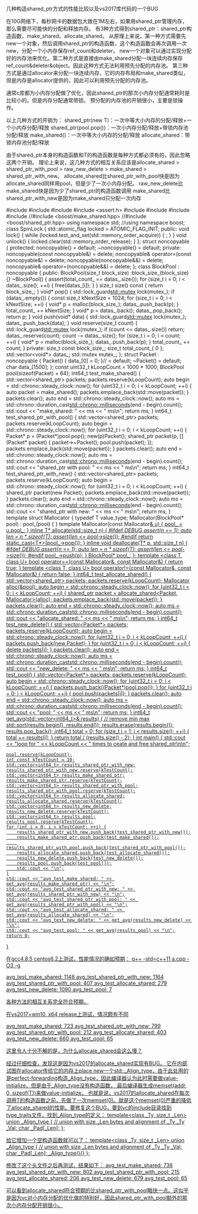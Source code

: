 几种构造shared_ptr方式的性能比较以及vs2017库代码的一个BUG

在10G网络下，每秒网卡的数据包大致在1M左右，如果用shared_ptr管理内存，那么需要尽可能快的分配和释放内存。
有3种方式得到shared_ptr：shared_ptr构造函数，make_shared，allocate_shared。
从原理上来说，第一种方式需要先new一个对象，然后调用shared_ptr的构造函数，这个构造函数会再次调用一次new，分配一个小内存保存ref_count和deleter。
new一个对象可以通过实现分配好的内存池来优化。第二种方式是直接由make_shared分配一块连续内存保存ref_count&deleter&object。因此这种方式无法利用预先分配的内存池。
第三种方式是通过allocator来分配一块连续内存，它的内存布局和make_shared类似，但是内存是allocator提供的，因此可以利用预先分配的内存池。

通常c库都为小内存分配做了优化，因此shared_ptr的那次小内存分配通常耗时是比较小的。但是内存分配通常带锁。
预分配的内存池的开销很小，主要是锁操作。

以上几种方式的开销为：
shared_ptr(new T)：一次中等大小内存的分配/释放+一个小内存分配/释放
shared_ptr(pool.pop())：一次小内存分配/释放+带锁内存池分配/释放
make_shared()：一次中等大小内存的分配/释放
allocate_shared：带锁内存池分配/释放

由于shared_ptr本身的构造函数和T的构造函数是每种方式都必须有的，因此忽略这两个开销。
理论上来说，这几种方式的相互关系应该是allocate_shared > shared_ptr_with_pool > raw_new_delete > make_shared > shared_ptr_with_new。
allocate_shared比shared_ptr_with_pool快是因为allocate_shared同样用pool，但是少了一次小内存分配。
raw_new_delete比make_shared快是因为少了shared_ptr的构造函数调用
make_shared比shared_ptr_with_new是因为make_shared只分配一次内存

#include <memory>
#include <iostream>
#include <vector>
#include <assert.h>
#include <chrono>
#include <mutex>
#include <atomic>
#include <algorithm>
//#include <boost/make_shared.hpp>
//#include <boost/shared_ptr.hpp>
using namespace std;
//using namespace boost;
class SpinLock {
    std::atomic_flag locked = ATOMIC_FLAG_INIT;
public:
    void lock() {
        while (locked.test_and_set(std::memory_order_acquire)) { ; }
    }
    void unlock() {
        locked.clear(std::memory_order_release);
    }
};
struct noncopyable {
protected:
    noncopyable() = default;
    ~noncopyable() = default;
private:
    noncopyable(const noncopyable&) = delete;
    noncopyable& operator=(const noncopyable&) = delete;
    noncopyable(noncopyable&&) = delete;
    noncopyable& operator=(noncopyable&&) = delete;
};
class BlockPool : noncopyable {
public:
    BlockPool(size_t block_size) :block_size_(block_size) {}
    ~BlockPool() {
        assert(total_count_ == datas_.size());
        for (size_t i = 0; i < datas_.size(); ++i) {
            free(datas_[i]);
        }
    }
    size_t size() const { return block_size_; }
    void* pop() {
        std::lock_guard<std::mutex> lock(mutex_);
        if (datas_.empty()) {
            const size_t kNextSize = 1024;
            for (size_t i = 0; i < kNextSize; ++i) {
                void* p = malloc(block_size_);
                datas_.push_back(p);
            }
            total_count_ += kNextSize;
        }
        void* p = datas_.back();
        datas_.pop_back();
        return p;
    }
    void push(void* data) {
        std::lock_guard<std::mutex> lock(mutex_);
        datas_.push_back(data);
    }
    void reserve(size_t count) {
        std::lock_guard<std::mutex> lock(mutex_);
        if (count <= datas_.size()) return;
        datas_.reserve(count);
        count -= datas_.size();
        for (size_t i = 0; i < count; ++i) {
            void* p = malloc(block_size_);
            datas_.push_back(p);
        }
        total_count_ += count;
    }
private:
    size_t const block_size_;
    size_t total_count_{ 0 };
    std::vector<void*> datas_;
    std::mutex mutex_;
};
struct Packet : noncopyable {
    Packet() { data_[0] = 0; }// = default;
    ~Packet() = default;
    char data_[1500];
};
const uint32_t kLoopCount = 1000 * 1000;
BlockPool pool(sizeof(Packet) + 64);
int64_t test_make_shared() {
    std::vector<shared_ptr<Packet>> packets;
    packets.reserve(kLoopCount);
    auto begin = std::chrono::steady_clock::now();
    for (uint32_t i = 0; i < kLoopCount; ++i) {
        auto packet = make_shared<Packet>();
        packets.emplace_back(std::move(packet));
    }
    packets.clear();
    auto end = std::chrono::steady_clock::now();
    auto ms = std::chrono::duration_cast<std::chrono::milliseconds>(end - begin).count();
    std::cout << "make_shared: " << ms << " ms\n";
    return ms;
}
int64_t test_shared_ptr_with_pool() {
    std::vector<shared_ptr<Packet>> packets;
    packets.reserve(kLoopCount);
    auto begin = std::chrono::steady_clock::now();
    for (uint32_t i = 0; i < kLoopCount; ++i) {
        Packet* p = (Packet*)pool.pop();
        new(p)Packet();
        shared_ptr<Packet> packet(p, [](Packet* packet) {
            packet->~Packet();
            pool.push(packet);
        });
        packets.emplace_back(std::move(packet));
    }
    packets.clear();
    auto end = std::chrono::steady_clock::now();
    auto ms = std::chrono::duration_cast<std::chrono::milliseconds>(end - begin).count();
    std::cout << "shared_ptr with pool: " << ms << " ms\n";
    return ms;
}
int64_t test_shared_ptr_with_new() {
    std::vector<shared_ptr<Packet>> packets;
    packets.reserve(kLoopCount);
    auto begin = std::chrono::steady_clock::now();
    for (uint32_t i = 0; i < kLoopCount; ++i) {
        shared_ptr<Packet> packet(new Packet);
        packets.emplace_back(std::move(packet));
    }
    packets.clear();
    auto end = std::chrono::steady_clock::now();
    auto ms = std::chrono::duration_cast<std::chrono::milliseconds>(end - begin).count();
    std::cout << "shared_ptr with new: " << ms << " ms\n";
    return ms;
}
template <class T>
struct Mallocator {
    typedef T value_type;
    Mallocator(BlockPool* pool) : pool_(pool) { }
    template <class U> Mallocator(const Mallocator<U>& u) {
        pool_ = u.pool_;
    }
    inline T* allocate(std::size_t n) {
#ifdef _DEBUG
        assert(n == 1);
        auto len = n * sizeof(T);
        assert(len <= pool_->size());
#endif
        return static_cast<T*>(pool_->pop());
    }
    inline void deallocate(T* p, std::size_t n) {
#ifdef _DEBUG
        assert(n == 1);
        auto len = n * sizeof(T);
        assert(len <= pool_->size());
#endif
        pool_->push(p);
    }
    BlockPool* pool_;
};
template <class T, class U>
bool operator==(const Mallocator<T>&, const Mallocator<U>&) { return true; }
template <class T, class U>
bool operator!=(const Mallocator<T>&, const Mallocator<U>&) { return false; }
int64_t test_allocate_shared() {
    std::vector<shared_ptr<Packet>> packets;
    packets.reserve(kLoopCount);
    Mallocator<Packet> alloc(&pool);
    auto begin = std::chrono::steady_clock::now();
    for (uint32_t i = 0; i < kLoopCount; ++i) {
        shared_ptr<Packet> packet = allocate_shared<Packet, Mallocator<Packet>>(alloc);
        packets.emplace_back(std::move(packet));
    }
    packets.clear();
    auto end = std::chrono::steady_clock::now();
    auto ms = std::chrono::duration_cast<std::chrono::milliseconds>(end - begin).count();
    std::cout << "allocate_shared: " << ms << " ms\n";
    return ms;
}
int64_t test_new_delete() {
    std::vector<Packet*> packets;
    packets.reserve(kLoopCount);
    auto begin = std::chrono::steady_clock::now();
    for (uint32_t i = 0; i < kLoopCount; ++i) {
        packets.push_back(new Packet);
    }
    for (uint32_t i = 0; i < kLoopCount; ++i) {
        delete packets[i];
    }
    packets.clear();
    auto end = std::chrono::steady_clock::now();
    auto ms = std::chrono::duration_cast<std::chrono::milliseconds>(end - begin).count();
    std::cout << "new_delete: " << ms << " ms\n";
    return ms;
}
int64_t test_pool() {
    std::vector<Packet*> packets;
    packets.reserve(kLoopCount);
    auto begin = std::chrono::steady_clock::now();
    for (uint32_t i = 0; i < kLoopCount; ++i) {
        packets.push_back((Packet*)pool.pop());
    }
    for (uint32_t i = 0; i < kLoopCount; ++i) {
        pool.push(packets[i]);
    }
    packets.clear();
    auto end = std::chrono::steady_clock::now();
    auto ms = std::chrono::duration_cast<std::chrono::milliseconds>(end - begin).count();
    std::cout << "pool: " << ms << " ms\n";
    return ms;
}
int64_t get_avg(std::vector<int64_t>& results) {
    // remove min max
    std::sort(results.begin(), results.end());
    results.erase(results.begin());
    results.pop_back();
    int64_t total = 0;
    for (size_t i = 1; i < results.size(); ++i) {
        total += results[i];
    }
    return total / (results.size() - 2);
}
int main() {
    std::cout << "loop for " << kLoopCount << " times to ceate and free shared_ptr\n\n";
   
    pool.reserve(kLoopCount);
    int const kTestCount = 10;
    std::vector<int64_t> results_shared_ptr_with_new;
    results_shared_ptr_with_new.reserve(kTestCount);
    std::vector<int64_t> results_make_shared_ptr;
    results_make_shared_ptr.reserve(kTestCount);
    std::vector<int64_t> results_shared_ptr_with_pool;
    results_shared_ptr_with_pool.reserve(kTestCount);
    std::vector<int64_t> results_allocate_shared;
    results_allocate_shared.reserve(kTestCount);
    std::vector<int64_t> results_new_delete;
    results_new_delete.reserve(kTestCount);
    std::vector<int64_t> results_pool;
    results_pool.reserve(kTestCount);
    for (int i = 0; i < kTestCount; ++i) {
        results_shared_ptr_with_new.push_back(test_shared_ptr_with_new());
        results_make_shared_ptr.push_back(test_make_shared());
        results_shared_ptr_with_pool.push_back(test_shared_ptr_with_pool());
        results_allocate_shared.push_back(test_allocate_shared());
        results_new_delete.push_back(test_new_delete());
        results_pool.push_back(test_pool());
        std::cout << "\n";
    }
    std::cout << "avg_test_make_shared: " << get_avg(results_make_shared_ptr) << "\n";
    std::cout << "avg_test_shared_ptr_with_new: " << get_avg(results_shared_ptr_with_new) << "\n";
    std::cout << "avg_test_shared_ptr_with_pool: " << get_avg(results_shared_ptr_with_pool) << "\n";
    std::cout << "avg_test_allocate_shared: " << get_avg(results_allocate_shared) << "\n";
    std::cout << "avg_test_new_delete: " << get_avg(results_new_delete) << "\n";
    std::cout << "avg_test_pool: " << get_avg(results_pool) << "\n";
    return 0;
}


在gcc4.8.5 centos6.2上测试，性能情况的确如预期：
g++ -std=c++11 a.cpp -O3 -g

avg_test_make_shared: 1148
avg_test_shared_ptr_with_new: 1164
avg_test_shared_ptr_with_pool: 407
avg_test_allocate_shared: 279
avg_test_new_delete: 1090
avg_test_pool: 7

各种方法的相互关系完全符合预期。


在vs2017+win10, x64 release上测试，情况颇有不同

avg_test_make_shared: 723
avg_test_shared_ptr_with_new: 799
avg_test_shared_ptr_with_pool: 212
avg_test_allocate_shared: 403
avg_test_new_delete: 660
avg_test_pool: 65

这里令人十分不解的是，为什么allocate_shared会这么慢？

经过仔细检查，发现这是因为vs2017的allocate_shared实现有BUG。
它在内部试图在allocator传给它的内存上place new一个std::_Align_type，由于此处用的是perfect-forwarding构造_Align_type，因此编译器认为此时需要做value-initialize，但是由于_Align_type没有构造函数， 最后编译器生成memset(addr, 0, sizeof(T))来做value-initialize。
也就是说，vs2017的allocate_shared在每次调用T的构造函数之前，先做了一次memset(0)。就是这个memset(0)严重的降低了allocate_shared的性能。要修复这个BUG，要到vc的include目录找到type_traits文件，找到_Align_type的定义：
template<class _Ty,
       size_t _Len>
       union _Align_type
       {      // union with size _Len bytes and alignment of _Ty
       _Ty _Val;
       char _Pad[_Len];
       };

给它增加一个空构造函数就可以了：
template<class _Ty,
       size_t _Len>
       union _Align_type
       {      // union with size _Len bytes and alignment of _Ty
       _Ty _Val;
       char _Pad[_Len];
       _Align_type(){}
       };

修改了这个头文件之后再测试，结果如下：
avg_test_make_shared: 736
avg_test_shared_ptr_with_new: 802
avg_test_shared_ptr_with_pool: 215
avg_test_allocate_shared: 206
avg_test_new_delete: 679
avg_test_pool: 65

可以看到allocate_shared符合预期的比shared_ptr_with_pool略快一点。这似乎是因为vc对小内存分配的优化做的特别好，因此shared_ptr_with_pool额外的那次小内存分配开销很小。
